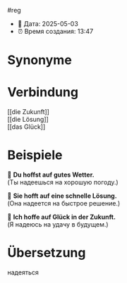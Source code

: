 #reg
- 📍 Дата: 2025-05-03
- ⏰ Время создания: 13:47
# Synonyme

# Verbindung 
[[die Zukunft]]  
[[die Lösung]]  
[[das Glück]]
# Beispiele
🔹 **Du hoffst auf gutes Wetter.**  
(Ты надеешься на хорошую погоду.)

🔹 **Sie hofft auf eine schnelle Lösung.**  
(Она надеется на быстрое решение.)

🔹 **Ich hoffe auf Glück in der Zukunft.**  
(Я надеюсь на удачу в будущем.)
# Übersetzung
надеяться